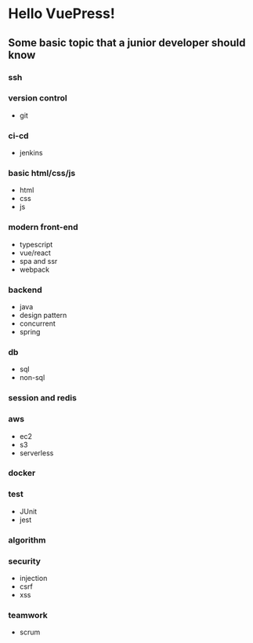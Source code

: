 # Hello VuePress!

## Some basic topic that a junior developer should know

### ssh
### version control
  - git
### ci-cd
  - jenkins
### basic html/css/js
  - html
  - css
  - js
### modern front-end
  - typescript
  - vue/react
  - spa and ssr
  - webpack
### backend
  - java
  - design pattern
  - concurrent
  - spring
### db
  - sql
  - non-sql
### session and redis
### aws
  - ec2
  - s3
  - serverless
### docker
### test
  - JUnit
  - jest
### algorithm
### security
  - injection
  - csrf
  - xss
### teamwork
  - scrum
